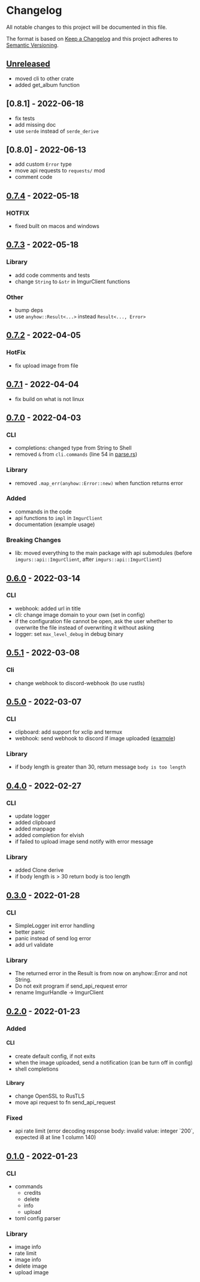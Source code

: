 # Changelog

All notable changes to this project will be documented in this file.

The format is based on [Keep a Changelog](http://keepachangelog.com/)
and this project adheres to [Semantic Versioning](http://semver.org/).

<!-- next-header -->

## [Unreleased]
- moved cli to other crate
- added get_album function

## [0.8.1] - 2022-06-18
- fix tests
- add missing doc
- use `serde` instead of `serde_derive`

## [0.8.0] - 2022-06-13
- add custom `Error` type
- move api requests to `requests/` mod
- comment code

## [0.7.4] - 2022-05-18
### HOTFIX
- fixed built on macos and windows

## [0.7.3] - 2022-05-18
### Library
- add code comments and tests
- change `String` to `&str` in ImgurClient functions

### Other
- bump deps
- use `anyhow::Result<...>` instead `Result<..., Error>`

## [0.7.2] - 2022-04-05
### HotFix
- fix upload image from file

## [0.7.1] - 2022-04-04
- fix build on what is not linux

## [0.7.0] - 2022-04-03
### CLI
- completions: changed type from String to Shell
- removed `&` from `cli.commands` (line 54 in [parse.rs](./src/cli/parse.rs))

### Library
- removed `.map_err(anyhow::Error::new)` when function returns error

### Added
- commands in the code
- api functions to `impl` in `ImgurClient`
- documentation (example usage)

### Breaking Changes
- lib: moved everything to the main package with api submodules (before `imgurs::api::ImgurClient`, after `imgurs::api::ImgurClient`)

## [0.6.0] - 2022-03-14
### CLI
- webhook: added url in title
- cli: change image domain to your own (set in config)
- if the configuration file cannot be open, ask the user whether to overwrite the file instead of overwriting it without asking
- logger: set `max_level_debug` in debug binary

## [0.5.1] - 2022-03-08
### Cli
- change webhook to discord-webhook (to use rustls)

## [0.5.0] - 2022-03-07
### CLI
- clipboard: add support for xclip and termux
- webhook: send webhook to discord if image uploaded ([example](https://i.imgur.com/CPpHEec.png))

### Library
- if body length is greater than 30, return message `body is too length`

## [0.4.0] - 2022-02-27
### CLI
- update logger
- added clipboard
- added manpage
- added completion for elvish
- if failed to upload image send notify with error message

### Library
- added Clone derive
- if body length is > 30 return body is too length

## [0.3.0] - 2022-01-28
### CLI
- SimpleLogger init error handling
- better panic
- panic instead of send log error
- add url validate

### Library
- The returned error in the Result is from now on anyhow::Error and not String.
- Do not exit program if send_api_request error
- rename ImgurHandle -> ImgurClient

## [0.2.0] - 2022-01-23
### Added
#### CLI
- create default config, if not exits
- when the image uploaded, send a notification (can be turn off in config)
- shell completions

#### Library
- change OpenSSL to RusTLS
- move api request to fn send_api_request

### Fixed
- api rate limit (error decoding response body: invalid value: integer \`200\`, expected i8 at line 1 column 140)

## [0.1.0] - 2022-01-23
### CLI
- commands
    - credits
    - delete
    - info
    - upload
- toml config parser

### Library
- image info
- rate limit
- image info
- delete image
- upload image

<!-- next-url -->
[Unreleased]: https://github.com/MedzikUser/imgurs/compare/v0.8.0...HEAD
[0.7.4]: https://github.com/MedzikUser/imgurs/commits/v0.8.0
[0.7.4]: https://github.com/MedzikUser/imgurs/commits/v0.7.4
[0.7.3]: https://github.com/MedzikUser/imgurs/commits/v0.7.3
[0.7.2]: https://github.com/MedzikUser/imgurs/commits/v0.7.2
[0.7.1]: https://github.com/MedzikUser/imgurs/commits/v0.7.1
[0.7.0]: https://github.com/MedzikUser/imgurs/commits/v0.7.0
[0.6.0]: https://github.com/MedzikUser/imgurs/commits/v0.6.0
[0.5.1]: https://github.com/MedzikUser/imgurs/commits/v0.5.1
[0.5.0]: https://github.com/MedzikUser/imgurs/commits/v0.5.0
[0.4.0]: https://github.com/MedzikUser/imgurs/commits/v0.4.0
[0.3.0]: https://github.com/MedzikUser/imgurs/commits/v0.3.0
[0.2.0]: https://github.com/MedzikUser/imgurs/commits/v0.2.0
[0.1.0]: https://github.com/MedzikUser/imgurs/commits/v0.1.0
